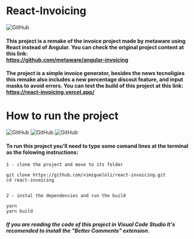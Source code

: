 # React-Invoicing

![GitHub](https://img.shields.io/github/license/vimigueloli/react-invoicing?color=brigthgreen&style=plastic) <br/>

#### This project is a remake of the invoice project made by metaware using React instead of Angular. You can check the original project content at this link: <br/>https://github.com/metaware/angular-invoicing</br>

#### The project is a simple invoice generator, besides the news tecnoligies this remake also includes a new percentage discout feature, and input masks to avoid errors. You can test the build of this project at this link:</br>https://react-invoicing.vercel.app/</br>

# How to run the project

![GitHub](https://img.shields.io/badge/Dependencies-React-4e8dec?style=plastic)
![GitHub](https://img.shields.io/badge/-seact_currency_input_field-4e8dec?style=plastic)
![GitHub](https://img.shields.io/badge/-styled_components-4e8dec?style=plastic)

#### To run this project you'll need to type some comand lines at the terminal as the folowing instructions:

```
1 - clone the project and move to its folder

git clone https://github.com/vimigueloli/react-invoicing.git
cd react-invoicing


2 - instal the dependencies and run the build

yarn
yarn build
```

##### If you are reading the code of this project in Visual Code Studio It's recomended to install the "Better Comments" extension.
